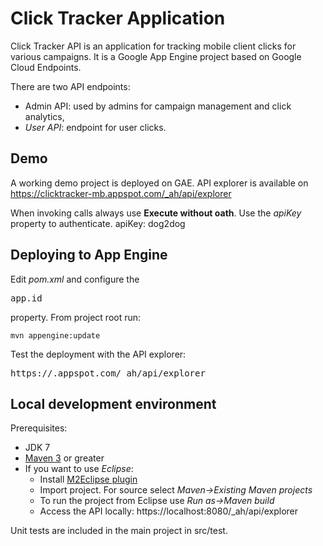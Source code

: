 # Click Tracker Application
Click Tracker API is an application for tracking mobile client clicks for various campaigns. It is a Google App Engine project based on Google Cloud Endpoints. 

There are two API endpoints:
  - Admin API: used by admins for campaign management and click analytics,
  - *User API*: endpoint for user clicks.

## Demo
A working demo project is deployed on GAE. API explorer is available on https://clicktracker-mb.appspot.com/_ah/api/explorer

When invoking calls always use **Execute without oath**. Use the *apiKey* property to authenticate. apiKey: dog2dog 
  
## Deploying to App Engine
Edit *pom.xml* and configure the <pre>app.id</pre> property. From project root run:
```
mvn appengine:update
```
Test the deployment with the API explorer: <pre>https://<your-google-app-id>.appspot.com/_ah/api/explorer</pre>

## Local development environment
Prerequisites:
- JDK 7
- [Maven 3](http://maven.apache.org) or greater
- If you want to use *Eclipse*:
  - Install [M2Eclipse plugin](http://www.eclipse.org/m2e/m2e-downloads.html)
  - Import project. For source select *Maven->Existing Maven projects*
  - To run the project from Eclipse use *Run as->Maven build*
  - Access the API locally: https://localhost:8080/_ah/api/explorer

Unit tests are included in the main project in src/test.
